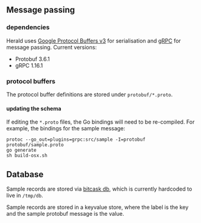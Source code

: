 ## Message passing

### dependencies

Herald uses [Google Protocol Buffers v3](https://developers.google.com/protocol-buffers) for serialisation and [gRPC](https://grpc.io/) for message passing. Current versions:

- Protobuf 3.6.1
- gRPC 1.16.1

### protocol buffers

The protocol buffer definitions are stored under `protobuf/*.proto`.

#### updating the schema

If editing the `*.proto` files, the Go bindings will need to be re-compiled. For example, the bindings for the sample message:

```
protoc --go_out=plugins=grpc:src/sample -I=protobuf protobuf/sample.proto
go generate
sh build-osx.sh
```

## Database

Sample records are stored via [bitcask db](https://pkg.go.dev/github.com/prologic/bitcask), which is currently hardcoded to live in `/tmp/db`.

Sample records are stored in a keyvalue store, where the label is the key and the sample protobuf message is the value.
